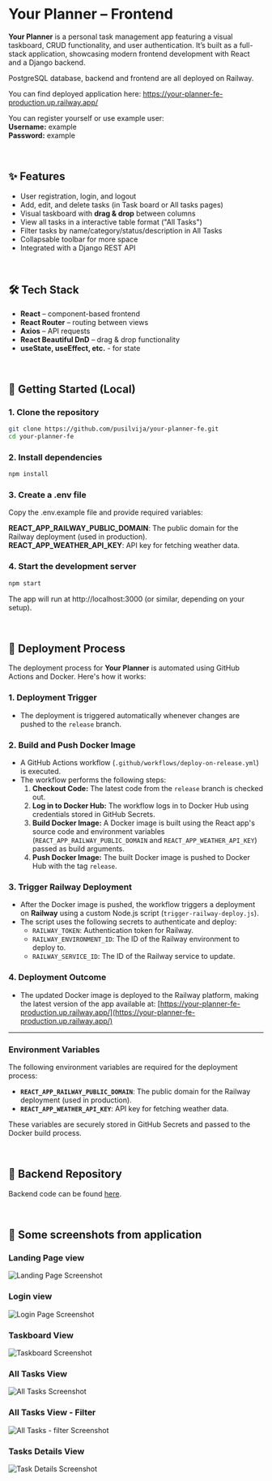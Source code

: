 # Your Planner – Frontend

**Your Planner** is a personal task management app featuring a visual taskboard, CRUD functionality, and user authentication. It’s built as a full-stack application, showcasing modern frontend development with React and a Django backend.

PostgreSQL database, backend and frontend are all deployed on Railway.

You can find deployed application here:
https://your-planner-fe-production.up.railway.app/

You can register yourself or use example user:<br>
**Username:** example<br>
**Password:** example

<br>

## ✨ Features

- User registration, login, and logout
- Add, edit, and delete tasks (in Task board or All tasks pages)
- Visual taskboard with **drag & drop** between columns
- View all tasks in a interactive table format ("All Tasks")
- Filter tasks by name/category/status/description in All Tasks
- Collapsable toolbar for more space
- Integrated with a Django REST API

<br>


## 🛠️ Tech Stack

- **React** – component-based frontend
- **React Router** – routing between views
- **Axios** – API requests
- **React Beautiful DnD** – drag & drop functionality
- **useState, useEffect, etc.** - for state 

<br>

## 🚀 Getting Started (Local)

### 1. Clone the repository
```bash
git clone https://github.com/pusilvija/your-planner-fe.git
cd your-planner-fe
```
### 2. Install dependencies
```bash
npm install
```

### 3. Create a .env file
Copy the .env.example file and provide required variables:

**REACT_APP_RAILWAY_PUBLIC_DOMAIN**: The public domain for the Railway deployment (used in production).
**REACT_APP_WEATHER_API_KEY**: API key for fetching weather data.

### 4. Start the development server

```bash
npm start
```
The app will run at http://localhost:3000 (or similar, depending on your setup).

<br> 

## 🚀 Deployment Process

The deployment process for **Your Planner** is automated using GitHub Actions and Docker. Here's how it works:

### 1. Deployment Trigger
- The deployment is triggered automatically whenever changes are pushed to the `release` branch.

### 2. Build and Push Docker Image
- A GitHub Actions workflow (`.github/workflows/deploy-on-release.yml`) is executed.
- The workflow performs the following steps:
  1. **Checkout Code:** The latest code from the `release` branch is checked out.
  2. **Log in to Docker Hub:** The workflow logs in to Docker Hub using credentials stored in GitHub Secrets.
  3. **Build Docker Image:** A Docker image is built using the React app's source code and environment variables (`REACT_APP_RAILWAY_PUBLIC_DOMAIN` and `REACT_APP_WEATHER_API_KEY`) passed as build arguments.
  4. **Push Docker Image:** The built Docker image is pushed to Docker Hub with the tag `release`.

### 3. Trigger Railway Deployment
- After the Docker image is pushed, the workflow triggers a deployment on **Railway** using a custom Node.js script (`trigger-railway-deploy.js`).
- The script uses the following secrets to authenticate and deploy:
  - `RAILWAY_TOKEN`: Authentication token for Railway.
  - `RAILWAY_ENVIRONMENT_ID`: The ID of the Railway environment to deploy to.
  - `RAILWAY_SERVICE_ID`: The ID of the Railway service to update.

### 4. Deployment Outcome
- The updated Docker image is deployed to the Railway platform, making the latest version of the app available at:
  [https://your-planner-fe-production.up.railway.app/](https://your-planner-fe-production.up.railway.app/)

---

### **Environment Variables**
The following environment variables are required for the deployment process:
- **`REACT_APP_RAILWAY_PUBLIC_DOMAIN`**: The public domain for the Railway deployment (used in production).
- **`REACT_APP_WEATHER_API_KEY`**: API key for fetching weather data.

These variables are securely stored in GitHub Secrets and passed to the Docker build process.

<br>

## 🔗 Backend Repository
Backend code can be found [here](https://github.com/pusilvija/your-planner).

<br>

## 📸 Some screenshots from application

### Landing Page view
![Landing Page Screenshot](public/images/screenshot0.png)

### Login view
![Login Page Screenshot](public/images/screenshot1.png)

### Taskboard View
![Taskboard Screenshot](public/images/screenshot2.png)

### All Tasks View
![All Tasks Screenshot](public/images/screenshot3.png)

### All Tasks View - Filter
![All Tasks - filter Screenshot](public/images/screenshot4.png)

### Tasks Details View
![Task Details Screenshot](public/images/screenshot5.png)

